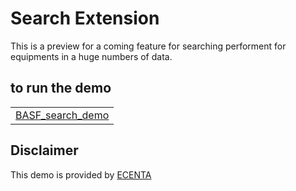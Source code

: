 # Search Extension 

This is a preview for a coming feature for searching performent for equipments in a huge numbers of data.


## to run the demo
<table>
 <tr>
  <td><a href="index.html">BASF_search_demo</a></td>
 </tr>
</table>


## Disclaimer

This demo is provided by [ECENTA](http://www.ecenta.com)